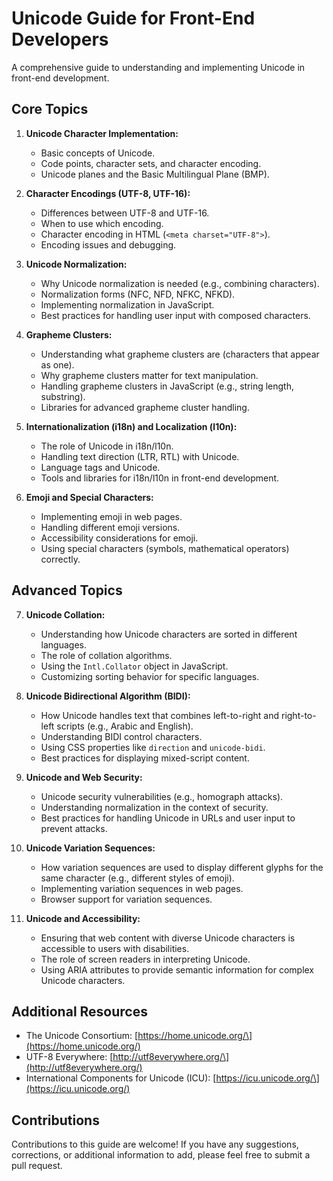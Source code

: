 # Unicode Guide for Front-End Developers

A comprehensive guide to understanding and implementing Unicode in front-end development.

## Core Topics

1.  **Unicode Character Implementation:**
    * Basic concepts of Unicode.
    * Code points, character sets, and character encoding.
    * Unicode planes and the Basic Multilingual Plane (BMP).

2.  **Character Encodings (UTF-8, UTF-16):**
    * Differences between UTF-8 and UTF-16.
    * When to use which encoding.
    * Character encoding in HTML (`<meta charset="UTF-8">`).
    * Encoding issues and debugging.

3.  **Unicode Normalization:**
    * Why Unicode normalization is needed (e.g., combining characters).
    * Normalization forms (NFC, NFD, NFKC, NFKD).
    * Implementing normalization in JavaScript.
    * Best practices for handling user input with composed characters.

4.  **Grapheme Clusters:**
    * Understanding what grapheme clusters are (characters that appear as one).
    * Why grapheme clusters matter for text manipulation.
    * Handling grapheme clusters in JavaScript (e.g., string length, substring).
    * Libraries for advanced grapheme cluster handling.

5.  **Internationalization (i18n) and Localization (l10n):**
    * The role of Unicode in i18n/l10n.
    * Handling text direction (LTR, RTL) with Unicode.
    * Language tags and Unicode.
    * Tools and libraries for i18n/l10n in front-end development.

6.  **Emoji and Special Characters:**
    * Implementing emoji in web pages.
    * Handling different emoji versions.
    * Accessibility considerations for emoji.
    * Using special characters (symbols, mathematical operators) correctly.

## Advanced Topics

7.  **Unicode Collation:**
    * Understanding how Unicode characters are sorted in different languages.
    * The role of collation algorithms.
    * Using the `Intl.Collator` object in JavaScript.
    * Customizing sorting behavior for specific languages.

8.  **Unicode Bidirectional Algorithm (BIDI):**
    * How Unicode handles text that combines left-to-right and right-to-left scripts (e.g., Arabic and English).
    * Understanding BIDI control characters.
    * Using CSS properties like `direction` and `unicode-bidi`.
    * Best practices for displaying mixed-script content.

9.  **Unicode and Web Security:**
    * Unicode security vulnerabilities (e.g., homograph attacks).
    * Understanding normalization in the context of security.
    * Best practices for handling Unicode in URLs and user input to prevent attacks.

10. **Unicode Variation Sequences:**
    * How variation sequences are used to display different glyphs for the same character (e.g., different styles of emoji).
    * Implementing variation sequences in web pages.
    * Browser support for variation sequences.

11. **Unicode and Accessibility:**
    * Ensuring that web content with diverse Unicode characters is accessible to users with disabilities.
    * The role of screen readers in interpreting Unicode.
    * Using ARIA attributes to provide semantic information for complex Unicode characters.

## Additional Resources

* The Unicode Consortium: \[https://home.unicode.org/\](https://home.unicode.org/)
* UTF-8 Everywhere: \[http://utf8everywhere.org/\](http://utf8everywhere.org/)
* International Components for Unicode (ICU): \[https://icu.unicode.org/\](https://icu.unicode.org/)

## Contributions

Contributions to this guide are welcome! If you have any suggestions, corrections, or additional information to add, please feel free to submit a pull request.
